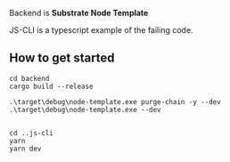 Backend is **Substrate Node Template**

JS-CLI is a typescript example of the failing code.

## How to get started

```
cd backend
cargo build --release

.\target\debug\node-template.exe purge-chain -y --dev
.\target\debug\node-template.exe --dev


cd ..js-cli
yarn
yarn dev
```
